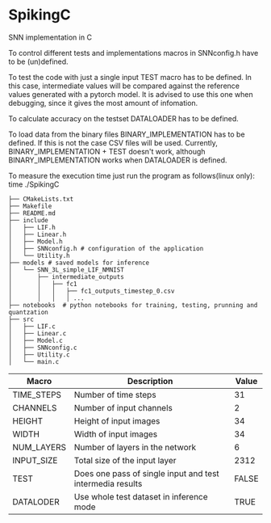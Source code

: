 # SpikingC
SNN implementation in C

To control different tests and implementations macros in SNNconfig.h have to be (un)defined.

To test the code with just a single input TEST macro has to be defined. In this case, intermediate values will be compared against the reference values generated with a pytorch model. It is advised to use this one when debugging, since it gives the most amount of infomation.

To calculate accuracy on the testset DATALOADER has to be defined. 

To load data from the binary files BINARY_IMPLEMENTATION has to be defined. If this is not the case CSV files will be used. Currently, BINARY_IMPLEMENTATION + TEST doesn't work, although BINARY_IMPLEMENTATION works when DATALOADER is defined.

To measure the execution time just run the program as follows(linux only):
time ./SpikingC

```
├── CMakeLists.txt
├── Makefile
├── README.md
├── include
│   ├── LIF.h
│   ├── Linear.h
│   ├── Model.h
│   ├── SNNconfig.h # configuration of the application
│   └── Utility.h
├── models # saved models for inference
│   └── SNN_3L_simple_LIF_NMNIST
│       ├── intermediate_outputs
│       │   ├── fc1
│       │   │   ├── fc1_outputs_timestep_0.csv
│       │   │   │ ...
├── notebooks  # python notebooks for training, testing, prunning and quantzation
├── src
│   ├── LIF.c
│   ├── Linear.c
│   ├── Model.c
│   ├── SNNconfig.c
│   ├── Utility.c
│   └── main.c
```

| Macro       | Description                | Value |
|-------------|----------------------------|-------|
| TIME_STEPS  | Number of time steps       | 31    |
| CHANNELS    | Number of input channels   | 2     |
| HEIGHT      | Height of input images     | 34    |
| WIDTH       | Width of input images      | 34    |
| NUM_LAYERS  | Number of layers in the network | 6 |
| INPUT_SIZE  | Total size of the input layer | 2312 |
| TEST        | Does one pass of single input and test intermedia results | FALSE |
| DATALODER   | Use whole test dataset in inference mode | TRUE |



